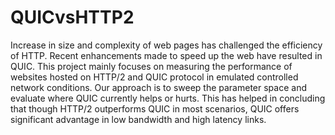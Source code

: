 # QUICvsHTTP2
Increase in size and complexity of web pages has challenged the efficiency of HTTP.
Recent enhancements made to speed up the web have resulted in QUIC. This project mainly focuses on measuring the performance of websites hosted on HTTP/2 and QUIC protocol in emulated controlled network conditions. Our approach is to sweep the parameter space and evaluate where QUIC currently helps or hurts. This has helped in concluding that though HTTP/2 outperforms QUIC in most scenarios, QUIC offers significant advantage in low bandwidth and high latency links.
